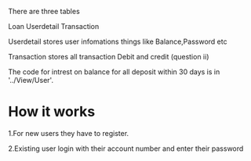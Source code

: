 
There are three tables

Loan
Userdetail
Transaction

Userdetail stores user infomations things like Balance,Password etc

Transaction stores all transaction Debit and credit (question ii)

The code for intrest on balance for all deposit within 30 days is in '../View/User'.

How it works 
=============

1.For new users they have to register.

2.Existing user login with their account number and enter their password 